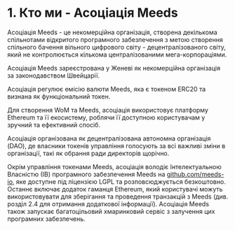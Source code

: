 
# 1. Кто ми - Асоціація Meeds

Асоціація Meeds - це некомерційна організація, створена декількома спільнотами відкритого програмного забезпечення з метою створення спільного бачення вільного цифрового світу - децентралізованого світу, який не контролюється кількома централізованими мега-корпораціями.

Асоціація Meeds зареєстрована у Женеві як некомерційна організація за законодавством Швейцарії.

Асоціація регулює емісію валюти Meeds, яка є токеном ERC20 та визнана як функціональний токен.

Для створення WoM та Meeds, асоціація використовує платформу Ethereum та її екосистему, роблячи її доступною користувачам у зручний та ефективний спосіб.

Асоціація організована як децентралізована автономна організація (DAO), де власники токенів управління голосують за всі важливі зміни в організації, такі як обрання ради директорів щорічно.

Окрім управління токенами Meeds, асоціація володіє Інтелектуальною Власністю (ІВ) програмного забезпечення Meeds на [github.com/meeds-io](https://github.com/meeds-io), яке доступне під ліцензією LGPL та розповсюджується безкоштовно. Останнє включає додаток гаманця Ethereum, який користувачі можуть використовувати для зберігання та проведення транзакцій з Meeds (див. розділ 2.4 для отримання додаткової інформації). Асоціація Meeds також запускає багатоцільовий хмаринковий сервіс з залучення цих програмних забезпечень.
